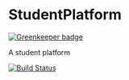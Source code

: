 # StudentPlatform

[![Greenkeeper badge](https://badges.greenkeeper.io/JeekStudio/StudentPlatform.svg)](https://greenkeeper.io/)

<p>A student platform</p>
<a href="https://circleci.com/gh/JeekStudio/StudentPlatform/tree/master"><img src="https://img.shields.io/circleci/project/github/JeekStudio/StudentPlatform/master.svg" alt="Build Status"></a>